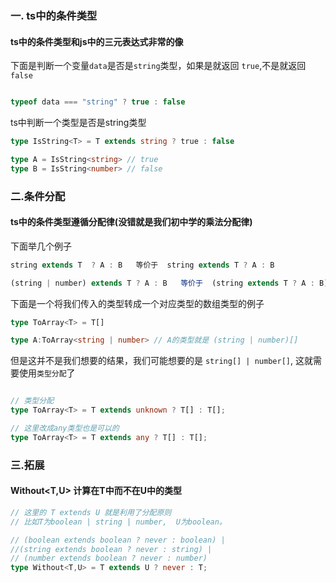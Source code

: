 
### 一. ts中的条件类型

#### ts中的条件类型和js中的三元表达式非常的像

下面是判断一个变量`data`是否是`string`类型，如果是就返回 `true`,不是就返回`false`

``` js

typeof data === "string" ? true : false

```

ts中判断一个类型是否是string类型

``` ts
type IsString<T> = T extends string ? true : false

type A = IsString<string> // true
type B = IsString<number> // false
```

### 二.条件分配

#### ts中的条件类型遵循分配律(没错就是我们初中学的乘法分配律)

下面举几个例子

``` ts
string extends T  ? A : B   等价于  string extends T ? A : B

(string | number) extends T ? A : B   等价于  (string extends T ? A : B) | (number extends T ? A : B)

```

下面是一个将我们传入的类型转成一个对应类型的数组类型的例子

``` ts
type ToArray<T> = T[]

type A:ToArray<string | number> // A的类型就是 (string | number)[]
```

但是这并不是我们想要的结果，我们可能想要的是 `string[] | number[]`, 这就需要使用`类型分配`了

``` ts

// 类型分配
type ToArray<T> = T extends unknown ? T[] : T[];

// 这里改成any类型也是可以的
type ToArray<T> = T extends any ? T[] : T[];
```


### 三.拓展

#### Without<T,U> 计算在T中而不在U中的类型

``` ts
// 这里的 T extends U 就是利用了分配原则
// 比如T为boolean | string | number,  U为boolean。

// (boolean extends boolean ? never : boolean) | 
//(string extends boolean ? never : string) | 
// (number extends boolean ? never : number)
type Without<T,U> = T extends U ? never : T;
```

